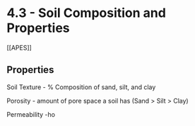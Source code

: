 # 4\.3 - Soil Composition and Properties

[[APES]]

## **Properties**

Soil Texture - % Composition of sand, silt, and clay

Porosity - amount of pore space a soil has (Sand > Silt > Clay)

Permeability -ho